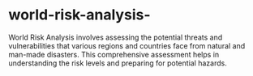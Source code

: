 # world-risk-analysis-
World Risk Analysis involves assessing the potential threats and vulnerabilities that various regions and countries face from natural and man-made disasters. This comprehensive assessment helps in understanding the risk levels and preparing for potential hazards.
